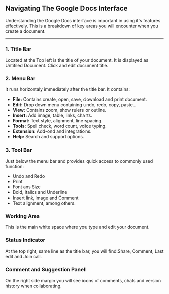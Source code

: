 ## Navigating The Google Docs Interface
Understanding the Google Docs interface is important in using it's features effectively. This is a breakdown of key areas you will encounter when you create a document. 

---
### 1. Title Bar
Located at the Top left is the title of your document. It is displayed as Untitiled Document. Click and edit document title. 

### 2. Menu Bar
It runs horizontaly immediately after the title bar. It contains:
- **File:** Contains create, open, save, download and print document. 
- **Edit:** Drop down menu containing undo, redo, copy, paste...
- **View:** Contains zoom, show rulers or outline.
- **Insert:** Add image, table, links, charts.
- **Format:** Text style, alignment, line spacing.
- **Tools:** Spell check, word count, voice typing.
- **Extension:** Add-ond and integrations.
- **Help:** Search and support options.

### 3. Tool Bar
Just below the menu bar and provides quick access to commonly used function:
- Undo and Redo
- Print
- Font ans Size
- Bold, Italics and Underline
- Insert link, Image and Comment
- Text alignment, among others.

### Working Area
This is the main white space where you type and edit your document.

### Status Indicator
At the top right, same line as the title bar, you will find:Share, Comment, Last edit and Join call. 

### Comment and Suggestion Panel
On the right side margin you will see icons of comments, chats and version history when collaborating.